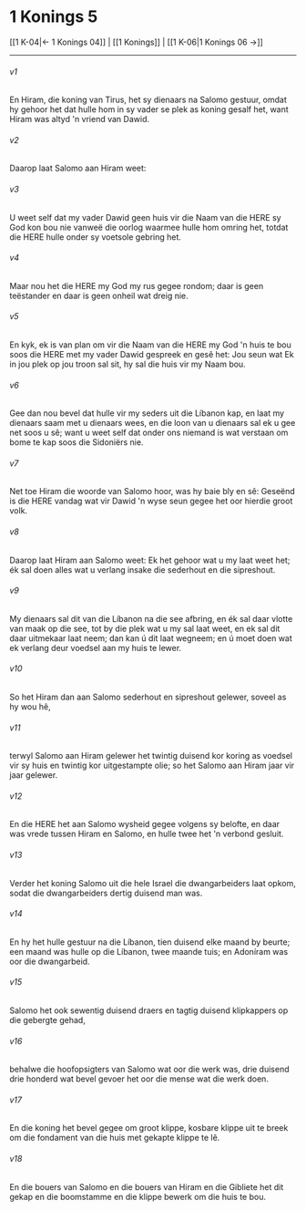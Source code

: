 # 1 Konings 5

[[1 K-04|← 1 Konings 04]] | [[1 Konings]] | [[1 K-06|1 Konings 06 →]]
***

###### v1
En Hiram, die koning van Tirus, het sy dienaars na Salomo gestuur, omdat hy gehoor het dat hulle hom in sy vader se plek as koning gesalf het, want Hiram was altyd 'n vriend van Dawid. 
###### v2
Daarop laat Salomo aan Hiram weet: 
###### v3
U weet self dat my vader Dawid geen huis vir die Naam van die HERE sy God kon bou nie vanweë die oorlog waarmee hulle hom omring het, totdat die HERE hulle onder sy voetsole gebring het. 
###### v4
Maar nou het die HERE my God my rus gegee rondom; daar is geen teëstander en daar is geen onheil wat dreig nie. 
###### v5
En kyk, ek is van plan om vir die Naam van die HERE my God 'n huis te bou soos die HERE met my vader Dawid gespreek en gesê het: Jou seun wat Ek in jou plek op jou troon sal sit, hy sal die huis vir my Naam bou. 
###### v6
Gee dan nou bevel dat hulle vir my seders uit die Líbanon kap, en laat my dienaars saam met u dienaars wees, en die loon van u dienaars sal ek u gee net soos u sê; want u weet self dat onder ons niemand is wat verstaan om bome te kap soos die Sidoniërs nie. 
###### v7
Net toe Hiram die woorde van Salomo hoor, was hy baie bly en sê: Geseënd is die HERE vandag wat vir Dawid 'n wyse seun gegee het oor hierdie groot volk. 
###### v8
Daarop laat Hiram aan Salomo weet: Ek het gehoor wat u my laat weet het; ék sal doen alles wat u verlang insake die sederhout en die sipreshout. 
###### v9
My dienaars sal dit van die Líbanon na die see afbring, en ék sal daar vlotte van maak op die see, tot by die plek wat u my sal laat weet, en ek sal dit daar uitmekaar laat neem; dan kan ú dit laat wegneem; en ú moet doen wat ek verlang deur voedsel aan my huis te lewer. 
###### v10
So het Hiram dan aan Salomo sederhout en sipreshout gelewer, soveel as hy wou hê, 
###### v11
terwyl Salomo aan Hiram gelewer het twintig duisend kor koring as voedsel vir sy huis en twintig kor uitgestampte olie; so het Salomo aan Hiram jaar vir jaar gelewer. 
###### v12
En die HERE het aan Salomo wysheid gegee volgens sy belofte, en daar was vrede tussen Hiram en Salomo, en hulle twee het 'n verbond gesluit. 
###### v13
Verder het koning Salomo uit die hele Israel die dwangarbeiders laat opkom, sodat die dwangarbeiders dertig duisend man was. 
###### v14
En hy het hulle gestuur na die Líbanon, tien duisend elke maand by beurte; een maand was hulle op die Líbanon, twee maande tuis; en Adoníram was oor die dwangarbeid. 
###### v15
Salomo het ook sewentig duisend draers en tagtig duisend klipkappers op die gebergte gehad, 
###### v16
behalwe die hoofopsigters van Salomo wat oor die werk was, drie duisend drie honderd wat bevel gevoer het oor die mense wat die werk doen. 
###### v17
En die koning het bevel gegee om groot klippe, kosbare klippe uit te breek om die fondament van die huis met gekapte klippe te lê. 
###### v18
En die bouers van Salomo en die bouers van Hiram en die Gibliete het dit gekap en die boomstamme en die klippe bewerk om die huis te bou. 
